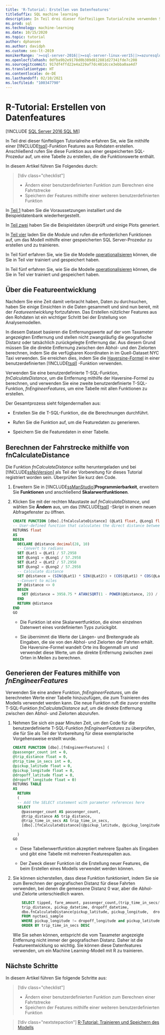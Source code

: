 ```yaml
---
title: 'R-Tutorial: Erstellen von Datenfeatures'
titleSuffix: SQL machine learning
description: In Teil drei dieser fünfteiligen Tutorialreihe verwenden Sie T-SQL-Funktionen zum Erstellen und Speichern von Features aus Beispieldaten mithilfe von SQL Machine Learning.
ms.prod: sql
ms.technology: machine-learning
ms.date: 10/15/2020
ms.topic: tutorial
author: dphansen
ms.author: davidph
ms.custom: seo-lt-2019
monikerRange: '>=sql-server-2016||>=sql-server-linux-ver15||>=azuresqldb-mi-current'
ms.openlocfilehash: 0dfba9b2e9178d0b389d812881d27341fde7c208
ms.sourcegitcommit: 917df4ffd22e4a229af7dc481dcce3ebba0aa4d7
ms.translationtype: HT
ms.contentlocale: de-DE
ms.lasthandoff: 02/10/2021
ms.locfileid: "100347790"
---
```

# <a name="r-tutorial-create-data-features"></a>R-Tutorial: Erstellen von Datenfeatures
[!INCLUDE [SQL Server 2016 SQL MI](../../includes/applies-to-version/sqlserver2016-asdbmi.md)]

In Teil drei dieser fünfteiligen Tutorialreihe erfahren Sie, wie Sie mithilfe einer [!INCLUDE[tsql](../../includes/tsql-md.md)]-Funktion Features aus Rohdaten erstellen. Anschließend rufen Sie diese Funktion aus einer gespeicherten SQL-Prozedur auf, um eine Tabelle zu erstellen, die die Funktionswerte enthält.

In diesem Artikel führen Sie Folgendes durch:

> [!div class="checklist"]
> + Ändern einer benutzerdefinierten Funktion zum Berechnen eine Fahrtstrecke
> + Speichern der Features mithilfe einer weiteren benutzerdefinierten Funktion

In [Teil 1](r-taxi-classification-introduction.md) haben Sie die Voraussetzungen installiert und die Beispieldatenbank wiederhergestellt.

In [Teil zwei](r-taxi-classification-explore-data.md) haben Sie die Beispieldaten überprüft und einige Plots generiert.

In [Teil vier](r-taxi-classification-train-model.md) laden Sie die Module und rufen die erforderlichen Funktionen auf, um das Modell mithilfe einer gespeicherten SQL Server-Prozedur zu erstellen und zu trainieren.

In Teil fünf erfahren Sie, wie Sie die Modelle [operationalisieren](r-taxi-classification-deploy-model.md) können, die Sie in Teil vier trainiert und gespeichert haben.

In Teil fünf erfahren Sie, wie Sie die Modelle [operationalisieren](./python-taxi-classification-deploy-model.md) können, die Sie in Teil vier trainiert und gespeichert haben.

## <a name="about-feature-engineering"></a>Über die Featureentwicklung

Nachdem Sie eine Zeit damit verbracht haben, Daten zu durchsuchen, haben Sie einige Einsichten in die Daten gesammelt und sind nun bereit, mit der *Featureentwicklung* fortzufahren. Das Erstellen nützlicher Features aus den Rohdaten ist ein wichtiger Schritt bei der Erstellung von Analysemodellen.

In diesem Dataset basieren die Entfernungswerte auf der vom Taxameter angezeigten Entfernung und stellen nicht zwangsläufig die geografische Distanz oder tatsächlich zurückgelegte Entfernung dar. Aus diesem Grund müssen Sie die direkte Entfernung zwischen den Abhol- und den Zielorten berechnen, indem Sie die verfügbaren Koordinaten in im Quell-Dataset NYC Taxi verwenden. Sie erreichen dies, indem Sie die [Haversine-Formel](https://en.wikipedia.org/wiki/Haversine_formula) in einer benutzerdefinierten [!INCLUDE[tsql](../../includes/tsql-md.md)] -Funktion verwenden.

Verwenden Sie eine benutzerdefinierte T-SQL-Funktion, _fnCalculateDistance_, um die Entfernung mithilfe der Haversine-Formel zu berechnen, und verwenden Sie eine zweite benutzerdefinierte T-SQL-Funktion, _fnEngineerFeatures_, um eine Tabelle mit allen Funktionen zu erstellen.

Der Gesamtprozess sieht folgendermaßen aus:

+ Erstellen Sie die T-SQL-Funktion, die die Berechnungen durchführt.

+ Rufen Sie die Funktion auf, um die Featuredaten zu generieren.

+ Speichern Sie die Featuredaten in einer Tabelle.

## <a name="calculate-trip-distance-using-fncalculatedistance"></a>Berechnen der Fahrstrecke mithilfe von fnCalculateDistance

Die Funktion _fnCalculateDistance_ sollte heruntergeladen und bei [!INCLUDE[ssNoVersion](../../includes/ssnoversion-md.md)] als Teil der Vorbereitung für dieses Tutorial registriert worden sein. Überprüfen Sie kurz den Code.
  
1. Erweitern Sie in [!INCLUDE[ssManStudio](../../includes/ssmanstudio-md.md)]**Programmierbarkeit**, erweitern Sie **Funktionen** und anschließend **Skalarwertfunktionen**.   

2. Klicken Sie mit der rechten Maustaste auf _fnCalculateDistance_, und wählen Sie **Ändern** aus, um das [!INCLUDE[tsql](../../includes/tsql-md.md)] -Skript in einem neuen Abfragefenster zu öffnen.
  
   ```sql
   CREATE FUNCTION [dbo].[fnCalculateDistance] (@Lat1 float, @Long1 float, @Lat2 float, @Long2 float)  
   -- User-defined function that calculates the direct distance between two geographical coordinates.  
   RETURNS float  
   AS  
   BEGIN  
     DECLARE @distance decimal(28, 10)  
     -- Convert to radians  
     SET @Lat1 = @Lat1 / 57.2958  
     SET @Long1 = @Long1 / 57.2958  
     SET @Lat2 = @Lat2 / 57.2958  
     SET @Long2 = @Long2 / 57.2958  
     -- Calculate distance  
     SET @distance = (SIN(@Lat1) * SIN(@Lat2)) + (COS(@Lat1) * COS(@Lat2) * COS(@Long2 - @Long1))  
     --Convert to miles  
     IF @distance <> 0  
     BEGIN  
       SET @distance = 3958.75 * ATAN(SQRT(1 - POWER(@distance, 2)) / @distance);  
     END  
     RETURN @distance  
   END
   GO
   ```
  
   + Die Funktion ist eine Skalarwertfunktion, die einen einzelnen Datenwert eines vordefinierten Typs zurückgibt.
  
   + Sie übernimmt die Werte der Längen- und Breitengrade als Eingaben, die sie von den Abhol- und Zielorten der Fahrten erhält. Die Haversine-Formel wandelt Orte ins Bogenmaß um und verwendet diese Werte, um die direkte Entfernung zwischen zwei Orten in Meilen zu berechnen.

## <a name="generate-the-features-using-_fnengineerfeatures_"></a>Generieren der Features mithilfe von _fnEngineerFeatures_

Verwenden Sie eine andere Funktion, _fnEngineerFeatures_, um die berechneten Werte einer Tabelle hinzuzufügen, die zum Trainieren des Modells verwendet werden kann. Die neue Funktion ruft die zuvor erstellte T-SQL-Funktion _fnCalculateDistance_ auf, um die direkte Entfernung zwischen den Abhol- und Zielorten abzurufen. 

1. Nehmen Sie sich ein paar Minuten Zeit, um den Code für die benutzerdefinierte T-SQL-Funktion _fnEngineerFeatures_ zu überprüfen, die für Sie als Teil der Vorbereitung für diese exemplarische Vorgehensweise erstellt wurde.
  
   ```sql
   CREATE FUNCTION [dbo].[fnEngineerFeatures] (  
   @passenger_count int = 0,  
   @trip_distance float = 0,  
   @trip_time_in_secs int = 0,  
   @pickup_latitude float = 0,  
   @pickup_longitude float = 0,  
   @dropoff_latitude float = 0,  
   @dropoff_longitude float = 0)  
   RETURNS TABLE  
   AS
     RETURN
     (
     -- Add the SELECT statement with parameter references here
     SELECT
       @passenger_count AS passenger_count,
       @trip_distance AS trip_distance,
       @trip_time_in_secs AS trip_time_in_secs,
       [dbo].[fnCalculateDistance](@pickup_latitude, @pickup_longitude, @dropoff_latitude, @dropoff_longitude) AS direct_distance
  
     )
   GO
   ```

   + Diese Tabellenwertfunktion akzeptiert mehrere Spalten als Eingaben und gibt eine Tabelle mit mehreren Featurespalten aus.

   + Der Zweck dieser Funktion ist die Erstellung neuer Features, die beim Erstellen eines Modells verwendet werden können.

2. Sie können sicherstellen, dass diese Funktion funktioniert, indem Sie sie zum Berechnen der geografischen Distanz für diese Fahrten verwenden, bei denen die gemessene Distanz 0 war, aber die Abhol- und Zielorte unterschiedlich waren.
  
   ```sql
       SELECT tipped, fare_amount, passenger_count,(trip_time_in_secs/60) as TripMinutes,
       trip_distance, pickup_datetime, dropoff_datetime,
       dbo.fnCalculateDistance(pickup_latitude, pickup_longitude,  dropoff_latitude, dropoff_longitude) AS direct_distance
       FROM nyctaxi_sample
       WHERE pickup_longitude != dropoff_longitude and pickup_latitude != dropoff_latitude and trip_distance = 0
       ORDER BY trip_time_in_secs DESC
   ```
  
   Wie Sie sehen können, entspricht die vom Taxameter angezeigte Entfernung nicht immer der geografischen Distanz. Daher ist die Featureentwicklung so wichtig. Sie können diese Datenfeatures verwenden, um ein Machine Learning-Modell mit R zu trainieren.

## <a name="next-steps"></a>Nächste Schritte

In diesem Artikel führen Sie folgende Schritte aus:

> [!div class="checklist"]
> + Ändern einer benutzerdefinierten Funktion zum Berechnen einer Fahrtstrecke
> + Speichern der Features mithilfe einer weiteren benutzerdefinierten Funktion

> [!div class="nextstepaction"]
> [R-Tutorial: Trainieren und Speichern des Modells](r-taxi-classification-train-model.md)